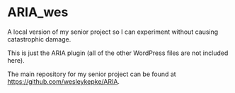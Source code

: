 # ARIA_wes
A local version of my senior project so I can experiment without causing catastrophic damage. 

This is just the ARIA plugin (all of the other WordPress files are not included here). 

The main repository for my senior project can be found at https://github.com/wesleykepke/ARIA. 
